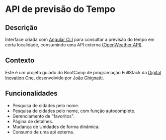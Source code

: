# API de previsão do Tempo

## Descrição

Interface criada com [Angular CLI](https://github.com/angular/angular-cli) para consultar a previsão do tempo em certa localidade, consumindo uma API externa [(OpenWeather API)]().

## Contexto
Este é um projeto guiado do BootCamp de programação FullStack da [Digital Inovation One](https://web.digitalinnovation.one/home), desenvolvido por [João Ghignatti](https://github.com/JGhignatti/jv-weather).

## Funcionalidades
- Pesquisa de cidades pelo nome.
- Pesquisa de cidades pelo nome, com função autocomplete.
- Gerenciamento de "favoritos".
- Página de detalhes.
- Mudança de Unidades de forma dinâmica.
- Consumo de uma api externa.

